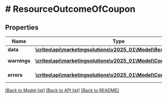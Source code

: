 # # ResourceOutcomeOfCoupon

## Properties

Name | Type | Description | Notes
------------ | ------------- | ------------- | -------------
**data** | [**\criteo\api\marketingsolutions\v2025_01\Model\ResourceOfCoupon**](ResourceOfCoupon.md) |  | [optional]
**warnings** | [**\criteo\api\marketingsolutions\v2025_01\Model\CommonProblem[]**](CommonProblem.md) |  | [optional] [readonly]
**errors** | [**\criteo\api\marketingsolutions\v2025_01\Model\CommonProblem[]**](CommonProblem.md) |  | [optional] [readonly]

[[Back to Model list]](../../README.md#models) [[Back to API list]](../../README.md#endpoints) [[Back to README]](../../README.md)
